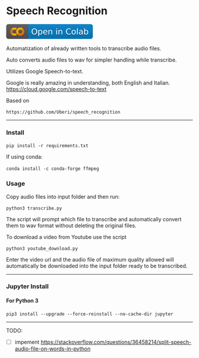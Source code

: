 # Speech Recognition

[![Open In Colab](README.assets/colab-badge.svg)](https://colab.research.google.com/github/dshot92/speech-recognition-colab/blob/master/Speech_Recognition.ipynb)

Automatization of already written tools to transcribe audio files.

Auto converts audio files to wav for simpler handling while transcribe.

Utilizes Google Speech-to-text.

Google is really amazing in understanding, both English and Italian.
https://cloud.google.com/speech-to-text

Based on

```
https://github.com/Uberi/speech_recognition
```

------



### Install

```pip install -r requirements.txt```

If using conda:

```conda install -c conda-forge ffmpeg```


### Usage

Copy audio files into input folder and then run:

```
python3 transcribe.py
```

The script will prompt which file to transcribe and automatically convert them to wav format without deleting the original files.

To download a video from Youtube use the script

```
python3 youtube_download.py
```

Enter the video url and the audio file of maximum quality allowed will automatically be downloaded into the input folder ready to be transcribed.

------

### Jupyter Install

#### For Python 3

```
pip3 install --upgrade --force-reinstall --no-cache-dir jupyter
```



------

TODO:

- [ ] impement https://stackoverflow.com/questions/36458214/split-speech-audio-file-on-words-in-python
